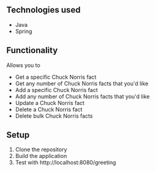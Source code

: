 ## Technologies used
* Java
* Spring 

## Functionality
Allows you to
* Get a specific Chuck Norris fact
* Get any number of Chuck Norris facts that you'd like
* Add a specific Chuck Norris fact
* Add any number of Chuck Norris facts that you'd like
* Update a Chuck Norris fact
* Delete a Chuck Norris fact
* Delete bulk Chuck Norris facts

## Setup
1. Clone the repository
2. Build the application
3. Test with http://localhost:8080/greeting
